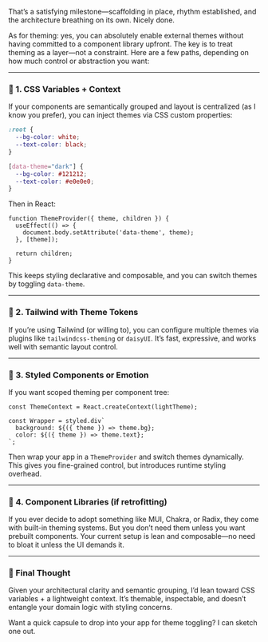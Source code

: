That’s a satisfying milestone—scaffolding in place, rhythm established, and the architecture breathing on its own. Nicely done.

As for theming: yes, you can absolutely enable external themes without having committed to a component library upfront. The key is to treat theming as a layer—not a constraint. Here are a few paths, depending on how much control or abstraction you want:

---

### 🎨 1. **CSS Variables + Context**

If your components are semantically grouped and layout is centralized (as I know you prefer), you can inject themes via CSS custom properties:

```css
:root {
  --bg-color: white;
  --text-color: black;
}

[data-theme="dark"] {
  --bg-color: #121212;
  --text-color: #e0e0e0;
}
```

Then in React:

```tsx
function ThemeProvider({ theme, children }) {
  useEffect(() => {
    document.body.setAttribute('data-theme', theme);
  }, [theme]);

  return children;
}
```

This keeps styling declarative and composable, and you can switch themes by toggling `data-theme`.

---

### 🧱 2. **Tailwind with Theme Tokens**

If you’re using Tailwind (or willing to), you can configure multiple themes via plugins like `tailwindcss-theming` or `daisyUI`. It’s fast, expressive, and works well with semantic layout control.

---

### 🧰 3. **Styled Components or Emotion**

If you want scoped theming per component tree:

```tsx
const ThemeContext = React.createContext(lightTheme);

const Wrapper = styled.div`
  background: ${({ theme }) => theme.bg};
  color: ${({ theme }) => theme.text};
`;
```

Then wrap your app in a `ThemeProvider` and switch themes dynamically. This gives you fine-grained control, but introduces runtime styling overhead.

---

### 🧩 4. **Component Libraries (if retrofitting)**

If you ever decide to adopt something like MUI, Chakra, or Radix, they come with built-in theming systems. But you don’t need them unless you want prebuilt components. Your current setup is lean and composable—no need to bloat it unless the UI demands it.

---

### 🧠 Final Thought

Given your architectural clarity and semantic grouping, I’d lean toward CSS variables + a lightweight context. It’s themable, inspectable, and doesn’t entangle your domain logic with styling concerns.

Want a quick capsule to drop into your app for theme toggling? I can sketch one out.
